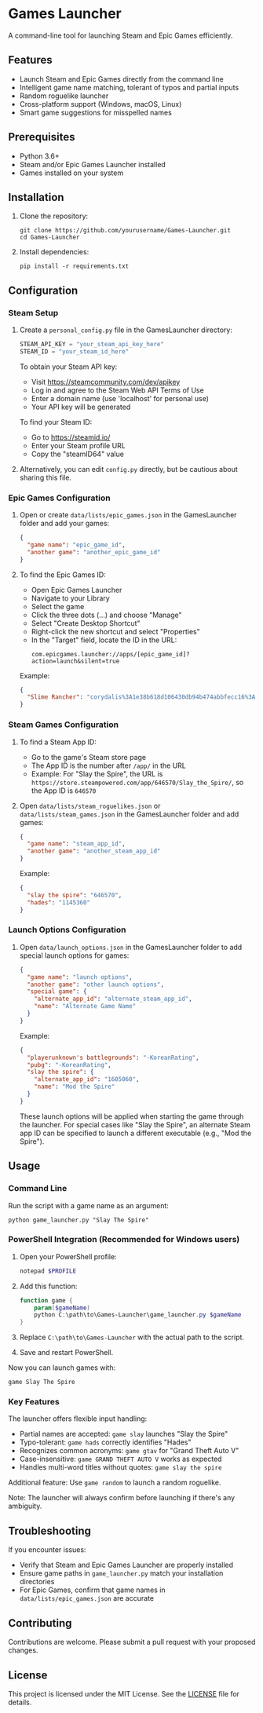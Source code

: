 # Games Launcher

A command-line tool for launching Steam and Epic Games efficiently.

## Features

- Launch Steam and Epic Games directly from the command line
- Intelligent game name matching, tolerant of typos and partial inputs
- Random roguelike launcher
- Cross-platform support (Windows, macOS, Linux)
- Smart game suggestions for misspelled names

## Prerequisites

- Python 3.6+
- Steam and/or Epic Games Launcher installed
- Games installed on your system

## Installation

1. Clone the repository:
   ```
   git clone https://github.com/yourusername/Games-Launcher.git
   cd Games-Launcher
   ```

2. Install dependencies:
   ```
   pip install -r requirements.txt
   ```

## Configuration

### Steam Setup

1. Create a `personal_config.py` file in the GamesLauncher directory:

   ```python
   STEAM_API_KEY = "your_steam_api_key_here"
   STEAM_ID = "your_steam_id_here"
   ```

   To obtain your Steam API key:
   - Visit https://steamcommunity.com/dev/apikey
   - Log in and agree to the Steam Web API Terms of Use
   - Enter a domain name (use 'localhost' for personal use)
   - Your API key will be generated

   To find your Steam ID:
   - Go to https://steamid.io/
   - Enter your Steam profile URL
   - Copy the "steamID64" value

2. Alternatively, you can edit `config.py` directly, but be cautious about sharing this file.

### Epic Games Configuration

1. Open or create `data/lists/epic_games.json` in the GamesLauncher folder and add your games:

   ```json
   {
     "game name": "epic_game_id",
     "another game": "another_epic_game_id"
   }
   ```

2. To find the Epic Games ID:
   - Open Epic Games Launcher
   - Navigate to your Library
   - Select the game
   - Click the three dots (...) and choose "Manage"
   - Select "Create Desktop Shortcut"
   - Right-click the new shortcut and select "Properties"
   - In the "Target" field, locate the ID in the URL:
     ```
     com.epicgames.launcher://apps/[epic_game_id]?action=launch&silent=true
     ```

   Example:
   ```json
   {
     "Slime Rancher": "corydalis%3A1e38b618d106430db94b474abbfecc16%3ACorydalis"
   }
   ```

### Steam Games Configuration

1. To find a Steam App ID:
   - Go to the game's Steam store page
   - The App ID is the number after `/app/` in the URL
   - Example: For "Slay the Spire", the URL is `https://store.steampowered.com/app/646570/Slay_the_Spire/`, so the App ID is `646570`

2. Open `data/lists/steam_roguelikes.json` or `data/lists/steam_games.json` in the GamesLauncher folder and add games:
   ```json
   {
     "game name": "steam_app_id",
     "another game": "another_steam_app_id"
   }
   ```

   Example:
   ```json
   {
     "slay the spire": "646570",
     "hades": "1145360"
   }
   ```

### Launch Options Configuration

1. Open `data/launch_options.json` in the GamesLauncher folder to add special launch options for games:

   ```json
   {
     "game name": "launch options",
     "another game": "other launch options",
     "special game": {
       "alternate_app_id": "alternate_steam_app_id",
       "name": "Alternate Game Name"
     }
   }
   ```

   Example:
   ```json
   {
     "playerunknown's battlegrounds": "-KoreanRating",
     "pubg": "-KoreanRating",
     "slay the spire": {
       "alternate_app_id": "1605060",
       "name": "Mod the Spire"
     }
   }
   ```

   These launch options will be applied when starting the game through the launcher. For special cases like "Slay the Spire", an alternate Steam app ID can be specified to launch a different executable (e.g., "Mod the Spire").

## Usage

### Command Line

Run the script with a game name as an argument:
```
python game_launcher.py "Slay The Spire"
```

### PowerShell Integration (Recommended for Windows users)

1. Open your PowerShell profile:
   ```powershell
   notepad $PROFILE
   ```

2. Add this function:
   ```powershell
   function game {
       param($gameName)
       python C:\path\to\Games-Launcher\game_launcher.py $gameName
   }
   ```

3. Replace `C:\path\to\Games-Launcher` with the actual path to the script.

4. Save and restart PowerShell.

Now you can launch games with:
```
game Slay The Spire
```

### Key Features

The launcher offers flexible input handling:

- Partial names are accepted: `game slay` launches "Slay the Spire"
- Typo-tolerant: `game hads` correctly identifies "Hades"
- Recognizes common acronyms: `game gtav` for "Grand Theft Auto V"
- Case-insensitive: `game GRAND THEFT AUTO V` works as expected
- Handles multi-word titles without quotes: `game slay the spire`

Additional feature: Use `game random` to launch a random roguelike.

Note: The launcher will always confirm before launching if there's any ambiguity.

## Troubleshooting

If you encounter issues:
- Verify that Steam and Epic Games Launcher are properly installed
- Ensure game paths in `game_launcher.py` match your installation directories
- For Epic Games, confirm that game names in `data/lists/epic_games.json` are accurate

## Contributing

Contributions are welcome. Please submit a pull request with your proposed changes.

## License

This project is licensed under the MIT License. See the [LICENSE](LICENSE) file for details.

